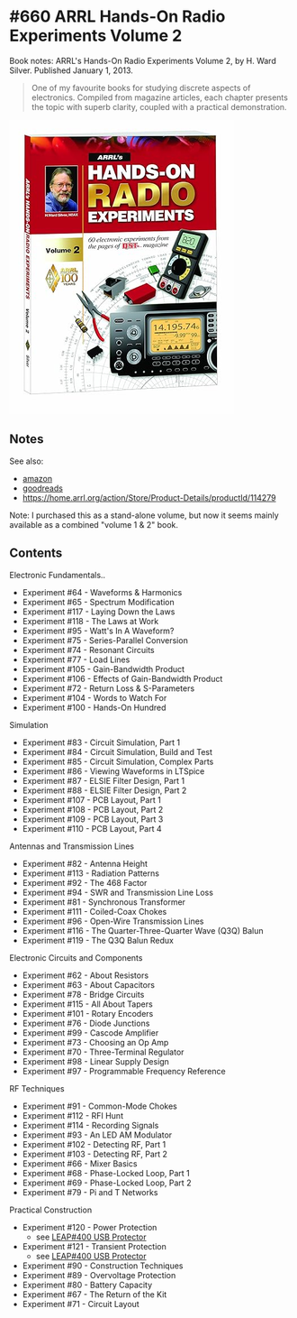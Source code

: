 # #660 ARRL Hands-On Radio Experiments Volume 2

Book notes: ARRL's Hands-On Radio Experiments Volume 2, by H. Ward Silver. Published January 1, 2013.

> One of my favourite books for studying discrete aspects of electronics.
> Compiled from magazine articles, each chapter presents the topic with superb clarity,
> coupled with a practical demonstration.

[![Build](./assets/arrl-hands-on-radio-experiments-vol2_build.jpg?raw=true)](https://amzn.to/3DDhZZY)

## Notes

See also:

* [amazon](https://amzn.to/3DDhZZY)
* [goodreads](https://www.goodreads.com/book/show/40198290-arrl-s-hands-on-radio-experiments-volume-2)
* <https://home.arrl.org/action/Store/Product-Details/productId/114279>

Note: I purchased this as a stand-alone volume, but now it seems mainly available as a combined "volume 1 & 2" book.

## Contents

Electronic Fundamentals..

* Experiment #64 - Waveforms & Harmonics
* Experiment #65 - Spectrum Modification
* Experiment #117 - Laying Down the Laws
* Experiment #118 - The Laws at Work
* Experiment #95 - Watt's In A Waveform?
* Experiment #75 - Series-Parallel Conversion
* Experiment #74 - Resonant Circuits
* Experiment #77 - Load Lines
* Experiment #105 - Gain-Bandwidth Product
* Experiment #106 - Effects of Gain-Bandwidth Product
* Experiment #72 - Return Loss & S-Parameters
* Experiment #104 - Words to Watch For
* Experiment #100 - Hands-On Hundred

Simulation

* Experiment #83 - Circuit Simulation, Part 1
* Experiment #84 - Circuit Simulation, Build and Test
* Experiment #85 - Circuit Simulation, Complex Parts
* Experiment #86 - Viewing Waveforms in LTSpice
* Experiment #87 - ELSIE Filter Design, Part 1
* Experiment #88 - ELSIE Filter Design, Part 2
* Experiment #107 - PCB Layout, Part 1
* Experiment #108 - PCB Layout, Part 2
* Experiment #109 - PCB Layout, Part 3
* Experiment #110 - PCB Layout, Part 4

Antennas and Transmission Lines

* Experiment #82 - Antenna Height
* Experiment #113 - Radiation Patterns
* Experiment #92 - The 468 Factor
* Experiment #94 - SWR and Transmission Line Loss
* Experiment #81 - Synchronous Transformer
* Experiment #111 - Coiled-Coax Chokes
* Experiment #96 - Open-Wire Transmission Lines
* Experiment #116 - The Quarter-Three-Quarter Wave (Q3Q) Balun
* Experiment #119 - The Q3Q Balun Redux

Electronic Circuits and Components

* Experiment #62 - About Resistors
* Experiment #63 - About Capacitors
* Experiment #78 - Bridge Circuits
* Experiment #115 - All About Tapers
* Experiment #101 - Rotary Encoders
* Experiment #76 - Diode Junctions
* Experiment #99 - Cascode Amplifier
* Experiment #73 - Choosing an Op Amp
* Experiment #70 - Three-Terminal Regulator
* Experiment #98 - Linear Supply Design
* Experiment #97 - Programmable Frequency Reference

RF Techniques

* Experiment #91 - Common-Mode Chokes
* Experiment #112 - RFI Hunt
* Experiment #114 - Recording Signals
* Experiment #93 - An LED AM Modulator
* Experiment #102 - Detecting RF, Part 1
* Experiment #103 - Detecting RF, Part 2
* Experiment #66 - Mixer Basics
* Experiment #68 - Phase-Locked Loop, Part 1
* Experiment #69 - Phase-Locked Loop, Part 2
* Experiment #79 - Pi and T Networks

Practical Construction

* Experiment #120 - Power Protection
    * see [LEAP#400 USB Protector](../../Equipment/USBProtector/)
* Experiment #121 - Transient Protection
    * see [LEAP#400 USB Protector](../../Equipment/USBProtector/)
* Experiment #90 - Construction Techniques
* Experiment #89 - Overvoltage Protection
* Experiment #80 - Battery Capacity
* Experiment #67 - The Return of the Kit
* Experiment #71 - Circuit Layout
